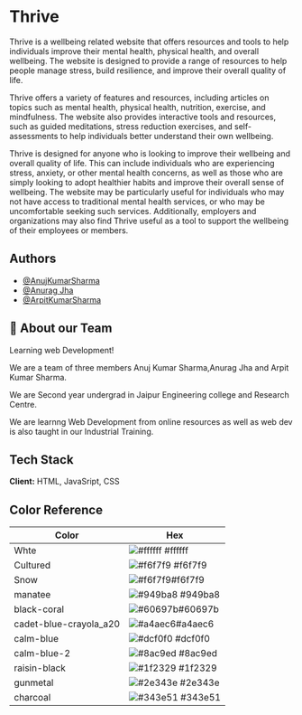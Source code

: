
# Thrive

Thrive is a wellbeing related website that offers resources and tools to help individuals improve their mental health, physical health, and overall wellbeing. The website is designed to provide a range of resources to help people manage stress, build resilience, and improve their overall quality of life.

Thrive offers a variety of features and resources, including articles on topics such as mental health, physical health, nutrition, exercise, and mindfulness. The website also provides interactive tools and resources, such as guided meditations, stress reduction exercises, and self-assessments to help individuals better understand their own wellbeing.

Thrive is designed for anyone who is looking to improve their wellbeing and overall quality of life. This can include individuals who are experiencing stress, anxiety, or other mental health concerns, as well as those who are simply looking to adopt healthier habits and improve their overall sense of wellbeing. The website may be particularly useful for individuals who may not have access to traditional mental health services, or who may be uncomfortable seeking such services. Additionally, employers and organizations may also find Thrive useful as a tool to support the wellbeing of their employees or members.


## Authors

- [@AnujKumarSharma](https://github.com/ECLIPSED-007)
- [@Anurag Jha](https://github.com/Anuragjha29)
- [@ArpitKumarSharma](https://github.com/AKS-IS)



## 🚀 About our Team
Learning web Development!

We are a team of three members Anuj Kumar Sharma,Anurag Jha and Arpit Kumar Sharma.

We are Second year undergrad in Jaipur Engineering college and Research Centre.

We are learnng Web Development from online resources as well as web dev is also taught in our Industrial Training.
## Tech Stack

**Client:** HTML, JavaSript, CSS


## Color Reference

| Color             | Hex                                                                |
| ----------------- | ------------------------------------------------------------------ |
| Whte | ![#ffffff](https://via.placeholder.com/10/ffffff?text=+) #ffffff |
| Cultured | ![#f6f7f9](https://via.placeholder.com/10/f6f7f9?text=+) #f6f7f9 |
| Snow | ![#f6f7f9](https://via.placeholder.com/10/f6f7f9?text=+)#f6f7f9 |
| manatee | ![#949ba8](https://via.placeholder.com/10/949ba8?text=+) #949ba8 |
| black-coral | ![#60697b](https://via.placeholder.com/10/60697b?text=+)#60697b |
| cadet-blue-crayola_a20 | ![#a4aec6](https://via.placeholder.com/10/a4aec6?text=+)#a4aec6 |
| calm-blue | ![#dcf0f0](https://via.placeholder.com/10/dcf0f0?text=+) #dcf0f0 |
| calm-blue-2 | ![#8ac9ed](https://via.placeholder.com/10/8ac9ed?text=+) #8ac9ed |
| raisin-black | ![#1f2329](https://via.placeholder.com/10/1f2329?text=+) #1f2329 |
| gunmetal | ![#2e343e](https://via.placeholder.com/10/2e343e?text=+) #2e343e |
| charcoal | ![#343e51](https://via.placeholder.com/10/343e51?text=+) #343e51 |

 

